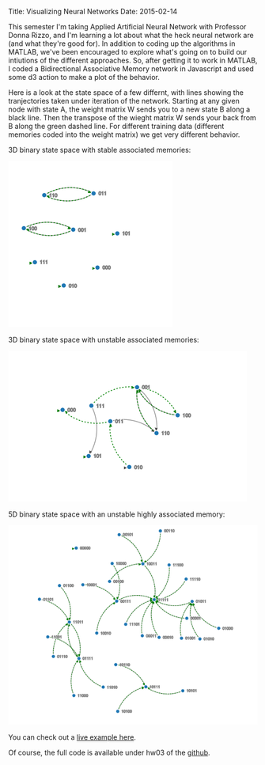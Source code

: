 Title: Visualizing Neural Networks
Date: 2015-02-14

This semester I'm taking Applied Artificial Neural Network with Professor Donna Rizzo, and I'm learning a lot about what the heck neural network are (and what they're good for).
In addition to coding up the algorithms in MATLAB, we've been encouraged to explore what's going on to build our intiutions of the different approaches.
So, after getting it to work in MATLAB, I coded a Bidirectional Associative Memory network in Javascript and used some d3 action to make a plot of the behavior.

Here is a look at the state space of a few differnt, with lines showing the tranjectories taken under iteration of the network.
Starting at any given node with state A, the weight matrix W sends you to a new state B along a black line.
Then the transpose of the wieght matrix W sends your back from B along the green dashed line.
For different training data (different memories coded into the weight matrix) we get very different behavior.

3D binary state space with stable associated memories:

<img src="/demos/2015-02AANN/network1.png" class="img-responsive">

3D binary state space with unstable associated memories:

<img src="/demos/2015-02AANN/network2.png" class="img-responsive">

5D binary state space with an unstable highly associated memory:

<img src="/demos/2015-02AANN/network3.png" class="img-responsive">

You can check out a [live example here](http://andyreagan.github.io/demos/2015-02AANN/BAM.html).


Of course, the full code is available under hw03 of the [github](https://github.com/andyreagan/CSYS359).


